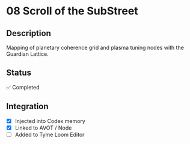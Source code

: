 # 08 Scroll of the SubStreet

## Description
Mapping of planetary coherence grid and plasma tuning nodes with the Guardian Lattice.

## Status
✅ Completed

## Integration
- [x] Injected into Codex memory
- [x] Linked to AVOT / Node
- [ ] Added to Tyme Loom Editor